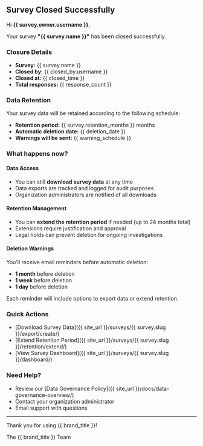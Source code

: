 ## Survey Closed Successfully

Hi **{{ survey.owner.username }}**,

Your survey **"{{ survey.name }}"** has been closed successfully.

### Closure Details

- **Survey:** {{ survey.name }}
- **Closed by:** {{ closed_by.username }}
- **Closed at:** {{ closed_time }}
- **Total responses:** {{ response_count }}

### Data Retention

Your survey data will be retained according to the following schedule:

- **Retention period:** {{ survey.retention_months }} months
- **Automatic deletion date:** {{ deletion_date }}
- **Warnings will be sent:** {{ warning_schedule }}

### What happens now?

#### Data Access

- You can still **download survey data** at any time
- Data exports are tracked and logged for audit purposes
- Organization administrators are notified of all downloads

#### Retention Management

- You can **extend the retention period** if needed (up to 24 months total)
- Extensions require justification and approval
- Legal holds can prevent deletion for ongoing investigations

#### Deletion Warnings

You'll receive email reminders before automatic deletion:

- **1 month** before deletion
- **1 week** before deletion
- **1 day** before deletion

Each reminder will include options to export data or extend retention.

### Quick Actions

- [Download Survey Data]({{ site_url }}/surveys/{{ survey.slug }}/export/create/)
- [Extend Retention Period]({{ site_url }}/surveys/{{ survey.slug }}/retention/extend/)
- [View Survey Dashboard]({{ site_url }}/surveys/{{ survey.slug }}/dashboard/)

### Need Help?

- Review our [Data Governance Policy]({{ site_url }}/docs/data-governance-overview/)
- Contact your organization administrator
- Email support with questions

---

Thank you for using {{ brand_title }}!

The {{ brand_title }} Team
